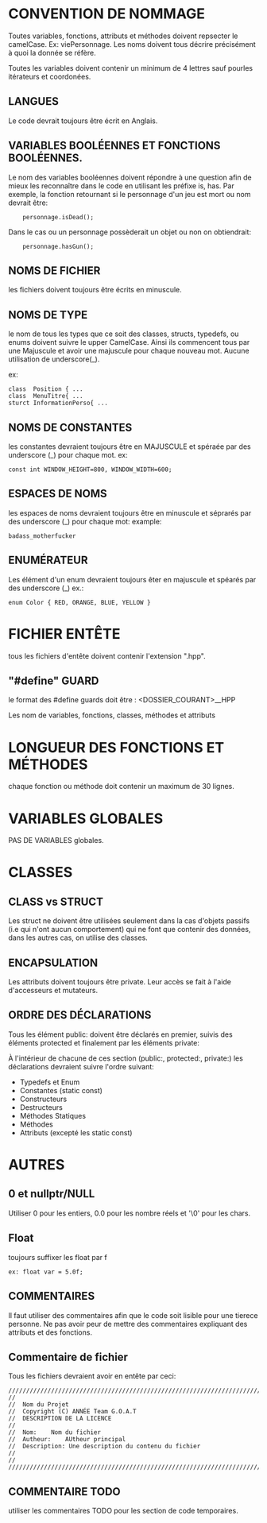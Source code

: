 CONVENTION  DE NOMMAGE
======================
Toutes variables, fonctions, attributs et méthodes
doivent repsecter le camelCase. Ex: viePersonnage.
Les noms doivent tous décrire précisément à quoi la donnée se réfère.

Toutes les variables doivent contenir un minimum de 4 lettres sauf pourles itérateurs et coordonées.

LANGUES
-------
Le code devrait toujours être écrit en Anglais.



VARIABLES BOOLÉENNES ET FONCTIONS BOOLÉENNES.
----------------------------------------------
Le nom des variables booléennes doivent répondre à une question afin de mieux les reconnaître dans le code en utilisant les préfixe is, has.
Par exemple, la fonction retournant si le personnage d'un jeu est mort ou nom devrait être:
```
	personnage.isDead();
```

Dans le cas ou un personnage possèderait un objet ou non on obtiendrait:
```
	personnage.hasGun();
```


NOMS DE FICHIER
---------------
les fichiers doivent toujours être écrits en minuscule.


NOMS DE TYPE
------------
le nom de tous les types que ce soit des classes, structs, typedefs, ou enums doivent
suivre le upper CamelCase. Ainsi ils commencent tous par une Majuscule et avoir une 
majuscule pour chaque nouveau mot. Aucune utilisation de underscore(_).

ex: 
```
class  Position { ...
class  MenuTitre{ ...
sturct InformationPerso{ ...
```

NOMS DE CONSTANTES
------------------
les constantes devraient toujours être en MAJUSCULE et spéraée par des underscore (_) pour chaque mot.
ex:
```
const int WINDOW_HEIGHT=800, WINDOW_WIDTH=600;
```

ESPACES DE NOMS
---------------

les espaces de noms devraient toujours être en minuscule et séprarés par 
des underscore (_) pour chaque mot:
example: 
```
badass_motherfucker
```

ENUMÉRATEUR
-----------
Les élément d'un enum devraient toujours êter en majuscule et spéarés par des underscore (_) 
ex.:
```
enum Color { RED, ORANGE, BLUE, YELLOW }
```











FICHIER ENTÊTE
==============
tous les fichiers d'entête doivent contenir l'extension ".hpp".

"#define" GUARD
--------------

le format des #define guards doit être : <DOSSIER_COURANT>_<FICHIER>_HPP

Les nom de variables, fonctions, classes, méthodes et attributs


LONGUEUR DES FONCTIONS ET MÉTHODES
==================================
chaque fonction ou méthode doit contenir un maximum de 30 lignes.


VARIABLES GLOBALES
==================
PAS DE VARIABLES globales.




CLASSES
========


CLASS vs STRUCT
---------------
Les struct ne doivent être utilisées seulement dans la cas d'objets passifs (i.e qui n'ont aucun comportement) qui ne font que contenir des données, 
dans les autres cas, on utilise des classes.



ENCAPSULATION
--------------
Les attributs doivent toujours être private. Leur accès se fait à l'aide d'accesseurs et mutateurs.



ORDRE DES DÉCLARATIONS
----------------------
Tous les élément public: doivent être déclarés en premier, suivis des éléments protected et finalement par les éléments private:

À l'intérieur de chacune de ces section (public:, protected:, private:) les déclarations
devraient suivre l'ordre suivant:

* Typedefs et Enum
* Constantes (static const)
* Constructeurs
* Destructeurs
* Méthodes Statiques
* Méthodes
* Attributs (excepté les static const)






AUTRES
======

0 et nullptr/NULL
-------------------
Utiliser 0 pour les entiers, 0.0 pour les nombre réels et '\0' pour les chars.

Float
------
toujours suffixer les float par f 
```
ex: float var = 5.0f;
```

COMMENTAIRES
-------------
Il faut utiliser des commentaires afin que le code soit lisible pour une tierece personne.
Ne pas avoir peur de mettre des commentaires expliquant des attributs et des fonctions.


Commentaire de fichier
----------------------
Tous les fichiers devraient avoir en entête par ceci:
```
/////////////////////////////////////////////////////////////////////////////////
//  
//  Nom du Projet
//  Copyright (C) ANNÉE Team G.O.A.T
//  DESCRIPTION DE LA LICENCE
//  
//  Nom:	Nom du fichier
//  Autheur:	AUtheur principal
//  Description: Une description du contenu du fichier
//
//
/////////////////////////////////////////////////////////////////////////////////
```

COMMENTAIRE TODO
----------------
utiliser les commentaires TODO pour les section de code temporaires.




